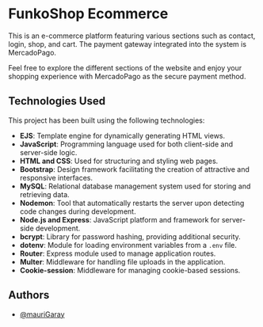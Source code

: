 
# FunkoShop Ecommerce

This is an e-commerce platform featuring various sections such as contact, login, shop, and cart. The payment gateway integrated into the system is MercadoPago.

Feel free to explore the different sections of the website and enjoy your shopping experience with MercadoPago as the secure payment method.


## Technologies Used

This project has been built using the following technologies:

- **EJS**: Template engine for dynamically generating HTML views.
- **JavaScript**: Programming language used for both client-side and server-side logic.
- **HTML and CSS**: Used for structuring and styling web pages.
- **Bootstrap**: Design framework facilitating the creation of attractive and responsive interfaces.
- **MySQL**: Relational database management system used for storing and retrieving data.
- **Nodemon**: Tool that automatically restarts the server upon detecting code changes during development.
- **Node.js and Express**: JavaScript platform and framework for server-side development.
- **bcrypt**: Library for password hashing, providing additional security.
- **dotenv**: Module for loading environment variables from a `.env` file.
- **Router**: Express module used to manage application routes.
- **Multer**: Middleware for handling file uploads in the application.
- **Cookie-session**: Middleware for managing cookie-based sessions.
## Authors

- [@mauriGaray](https://www.github.com/mauriGaray)

